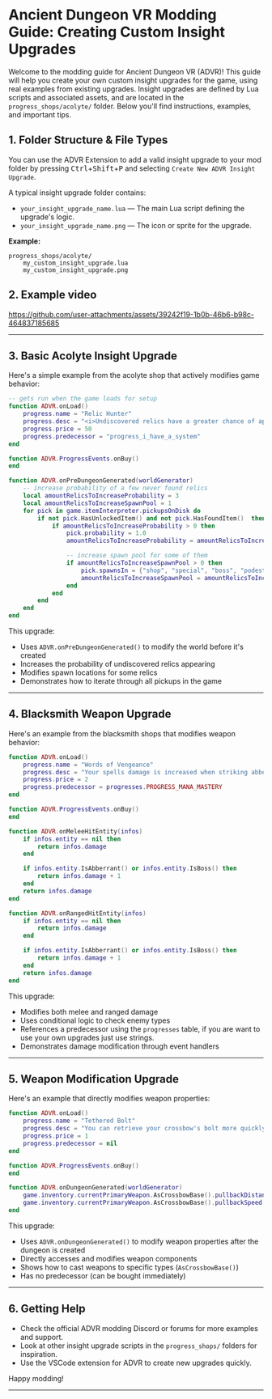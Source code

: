 # Ancient Dungeon VR Modding Guide: Creating Custom Insight Upgrades

Welcome to the modding guide for Ancient Dungeon VR (ADVR)! This guide will help you create your own custom insight upgrades for the game, using real examples from existing upgrades. Insight upgrades are defined by Lua scripts and associated assets, and are located in the `progress_shops/acolyte/` folder. Below you'll find instructions, examples, and important tips.


## 1. Folder Structure & File Types

You can use the ADVR Extension to add a valid insight upgrade to your mod folder by pressing <kbd>Ctrl</kbd>+<kbd>Shift</kbd>+<kbd>P</kbd> and selecting `Create New ADVR Insight Upgrade`. 

A typical insight upgrade folder contains:

- `your_insight_upgrade_name.lua` — The main Lua script defining the upgrade's logic.
- `your_insight_upgrade_name.png` — The icon or sprite for the upgrade.

**Example:**
```
progress_shops/acolyte/
    my_custom_insight_upgrade.lua
    my_custom_insight_upgrade.png
```

## 2. Example video

https://github.com/user-attachments/assets/39242f19-1b0b-46b6-b98c-464837185685

---

## 3. Basic Acolyte Insight Upgrade

Here's a simple example from the acolyte shop that actively modifies game behavior:

```lua
-- gets run when the game loads for setup
function ADVR.onLoad()
	progress.name = "Relic Hunter"
	progress.desc = "<i>Undiscovered relics have a greater chance of appearing</i>"
	progress.price = 50
	progress.predecessor = "progress_i_have_a_system"
end

function ADVR.ProgressEvents.onBuy()
end

function ADVR.onPreDungeonGenerated(worldGenerator)
	-- increase probability of a few never found relics
	local amountRelicsToIncreaseProbability = 3
	local amountRelicsToIncreaseSpawnPool = 1
	for pick in game.itemInterpreter.pickupsOnDisk do
		if not pick.HasUnlockedItem() and not pick.HasFoundItem()  then
			if amountRelicsToIncreaseProbability > 0 then
				pick.probability = 1.0
				amountRelicsToIncreaseProbability = amountRelicsToIncreaseProbability - 1

				-- increase spawn pool for some of them
				if amountRelicsToIncreaseSpawnPool > 0 then
					pick.spawnsIn = {"shop", "special", "boss", "podest", "secret"}
					amountRelicsToIncreaseSpawnPool = amountRelicsToIncreaseSpawnPool - 1
				end
			end
		end
	end
end
```

This upgrade:
- Uses `ADVR.onPreDungeonGenerated()` to modify the world before it's created
- Increases the probability of undiscovered relics appearing
- Modifies spawn locations for some relics
- Demonstrates how to iterate through all pickups in the game

---

## 4. Blacksmith Weapon Upgrade

Here's an example from the blacksmith shops that modifies weapon behavior:

```lua
function ADVR.onLoad()
	progress.name = "Words of Vengeance"
	progress.desc = "Your spells damage is increased when striking abberrant or boss enemies"
	progress.price = 2
	progress.predecessor = progresses.PROGRESS_MANA_MASTERY
end

function ADVR.ProgressEvents.onBuy()
end

function ADVR.onMeleeHitEntity(infos)
	if infos.entity == nil then
		return infos.damage
	end

	if infos.entity.IsAbberrant() or infos.entity.IsBoss() then
		return infos.damage + 1
	end
	return infos.damage
end

function ADVR.onRangedHitEntity(infos)
	if infos.entity == nil then
		return infos.damage
	end

	if infos.entity.IsAbberrant() or infos.entity.IsBoss() then
		return infos.damage + 1
	end
	return infos.damage
end
```

This upgrade:
- Modifies both melee and ranged damage
- Uses conditional logic to check enemy types
- References a predecessor using the `progresses` table, if you are want to use your own upgrades just use strings. 
- Demonstrates damage modification through event handlers

---

## 5. Weapon Modification Upgrade

Here's an example that directly modifies weapon properties:

```lua
function ADVR.onLoad()
	progress.name = "Tethered Bolt"
	progress.desc = "You can retrieve your crossbow's bolt more quickly and from a greater distance."
	progress.price = 1
	progress.predecessor = nil
end

function ADVR.ProgressEvents.onBuy()
end

function ADVR.onDungeonGenerated(worldGenerator)
	game.inventory.currentPrimaryWeapon.AsCrossbowBase().pullbackDistance = 3.5
	game.inventory.currentPrimaryWeapon.AsCrossbowBase().pullbackSpeed = 12
end
```

This upgrade:
- Uses `ADVR.onDungeonGenerated()` to modify weapon properties after the dungeon is created
- Directly accesses and modifies weapon components
- Shows how to cast weapons to specific types (`AsCrossbowBase()`)
- Has no predecessor (can be bought immediately)

---

## 6. Getting Help

- Check the official ADVR modding Discord or forums for more examples and support.
- Look at other insight upgrade scripts in the `progress_shops/` folders for inspiration.
- Use the VSCode extension for ADVR to create new upgrades quickly.

Happy modding!

---


